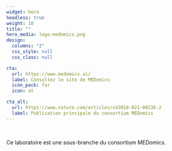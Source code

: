 ```yaml
---
widget: hero
headless: true
weight: 10
title: ""
hero_media: logo-medomics.png
design:
  columns: "2"
  css_style: null
  css_class: null

cta:
  url: https://www.medomics.ai/
  label: Consultez le site de MEDomics
  icon_pack: far
  icon: at

cta_alt:
  url: https://www.nature.com/articles/s43018-021-00236-2
  label: Publication principale du consortium MEDomics
---
```

<br>

Ce laboratoire est une sous-branche du consortium MEDomics.

<br>
